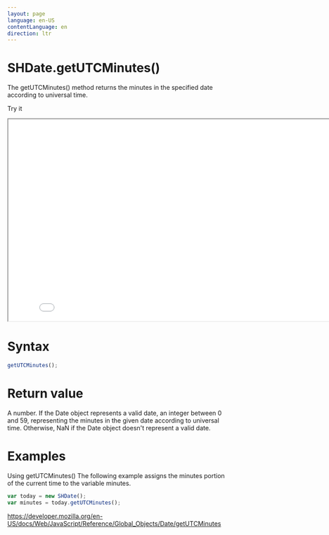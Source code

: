 ```yaml
---
layout: page
language: en-US
contentLanguage: en
direction: ltr
---
```


# SHDate.getUTCMinutes()

The getUTCMinutes() method returns the minutes in the specified date according to universal time.

Try it

<iframe style="width: 830px; height: 460px;" src="/SHDateTime-js/examples/live.html?function=getUTCMinutes" title="MDN Web Docs Interactive Example" loading="lazy"></iframe>
<br/>

# Syntax

```js
getUTCMinutes();
```

# Return value

A number. If the Date object represents a valid date, an integer between 0 and 59, representing the minutes in the given date according to universal time. Otherwise, NaN if the Date object doesn't represent a valid date.

# Examples

Using getUTCMinutes()
The following example assigns the minutes portion of the current time to the variable minutes.

```js
var today = new SHDate();
var minutes = today.getUTCMinutes();
```

https://developer.mozilla.org/en-US/docs/Web/JavaScript/Reference/Global_Objects/Date/getUTCMinutes
